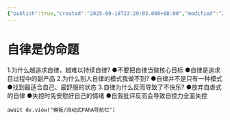 ```yaml
---
{"publish":true,"created":"2025-09-18T23:29:03.000+08:00","modified":"2025-09-19T08:07:26.857+08:00","cssclasses":""}
---
```


# 自律是伪命题

1.为什么越追求自律，越难以持续自律?
●不要把自律当做核心目标
●自律是追求目过程中的副产品
2.为什么别人自律的模式我做不到?
●自律并不是只有一种模式
●找到最适合自己、最舒服的状态
3.自律为什么反而导致了不快乐?
●放弃自虐式的自律
●失控时先安慰好自己的情绪
●自我批评反而会导致自控力全面失控



```dataviewjs
await dv.view("模板/流动式PARA导航栏")
```
